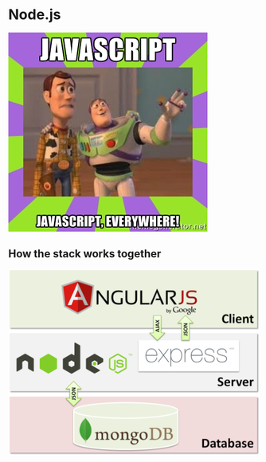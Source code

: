 # Node.js

![JS Everywhere](js_everywhere.jpg)

## How the stack works together

![MEAN Stack](mean-stack.png)
